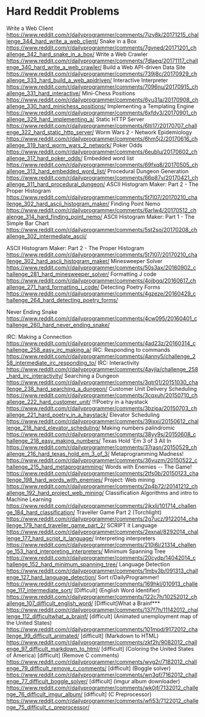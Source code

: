  # Hard Reddit Problems

 Write a Web Client
https://www.reddit.com/r/dailyprogrammer/comments/7jzy8k/20171215_challenge_344_hard_write_a_web_client/
Snake in a Box
https://www.reddit.com/r/dailyprogrammer/comments/7gvned/20171201_challenge_342_hard_snake_in_a_box/
Write a Web Crawler
https://www.reddit.com/r/dailyprogrammer/comments/7dlaeq/20171117_challenge_340_hard_write_a_web_crawler/
Build a Web API-driven Data Site
https://www.reddit.com/r/dailyprogrammer/comments/739j8c/20170929_challenge_333_hard_build_a_web_apidriven/
 Interactive Interpreter
https://www.reddit.com/r/dailyprogrammer/comments/7096nu/20170915_challenge_331_hard_interactive/
 Mini-Chess Positions
https://www.reddit.com/r/dailyprogrammer/comments/6yu31a/20170908_challenge_330_hard_minichess_positions/
 Implementing a Templating Engine
https://www.reddit.com/r/dailyprogrammer/comments/6xfdv3/20170901_challenge_329_hard_implementing_a/
Static HTTP Server
https://www.reddit.com/r/dailyprogrammer/comments/6lti17/20170707_challenge_322_hard_static_http_server/
Worm Wars 2 - Network Epidemiology
https://www.reddit.com/r/dailyprogrammer/comments/6hm5j2/20170616_challenge_319_hard_worm_wars_2_network/
Poker Odds
https://www.reddit.com/r/dailyprogrammer/comments/6eublu/20170602_challenge_317_hard_poker_odds/
Embedded word list
https://www.reddit.com/r/dailyprogrammer/comments/69fxq8/20170505_challenge_313_hard_embedded_word_list/
 Procedural Dungeon Generation
https://www.reddit.com/r/dailyprogrammer/comments/66p87v/20170421_challenge_311_hard_procedural_dungeon/
ASCII Histogram Maker: Part 2 - The Proper Histogram
https://www.reddit.com/r/dailyprogrammer/comments/5t7l07/20170210_challenge_302_hard_ascii_histogram_maker/
 Finding Point Nemo
 https://www.reddit.com/r/dailyprogrammer/comments/6arlw4/20170512_chalenge_314_hard_finding_point_nemo/
 ASCII Histogram Maker: Part 1 - The Simple Bar Chart
 https://www.reddit.com/r/dailyprogrammer/comments/5st2so/20170208_challenge_302_intermediate_ascii/
 
 ASCII Histogram Maker: Part 2 - The Proper Histogram
https://www.reddit.com/r/dailyprogrammer/comments/5t7l07/20170210_challenge_302_hard_ascii_histogram_maker/
Minesweeper Solver
https://www.reddit.com/r/dailyprogrammer/comments/50s3ax/20160902_challenge_281_hard_minesweeper_solver/
Formatting J code
https://www.reddit.com/r/dailyprogrammer/comments/4ojbgq/20160617_challenge_271_hard_formatting_j_code/
Detecting Poetry Forms
https://www.reddit.com/r/dailyprogrammer/comments/4gzeze/20160429_challenge_264_hard_detecting_poetry_forms/
 
Never Ending Snake
https://www.reddit.com/r/dailyprogrammer/comments/4cw095/20160401_challenge_260_hard_never_ending_snake/

IRC: Making a Connection
https://www.reddit.com/r/dailyprogrammer/comments/4ad23z/20160314_challenge_258_easy_irc_making_a/
IRC: Responding to commands
https://www.reddit.com/r/dailyprogrammer/comments/4anny5/challenge_258_intermediate_irc_responding_to/
IRC: Interactivity
https://www.reddit.com/r/dailyprogrammer/comments/4ayjla/challenge_258_hard_irc_interactivity/
Searching a Dungeon
https://www.reddit.com/r/dailyprogrammer/comments/3qtr01/20151030_challenge_238_hard_searching_a_dungeon/
Customer Unit Delivery Scheduling
https://www.reddit.com/r/dailyprogrammer/comments/3cqxuh/20150710_challenge_222_hard_customer_unit/
!!!Poetry in a haystack
https://www.reddit.com/r/dailyprogrammer/comments/3bzipa/20150703_challenge_221_hard_poetry_in_a_haystack/
Elevator Scheduling
https://www.reddit.com/r/dailyprogrammer/comments/39ixxi/20150612_challenge_218_hard_elevator_scheduling/
Making numbers palindromic
https://www.reddit.com/r/dailyprogrammer/comments/38yy9s/20150608_challenge_218_easy_making_numbers/
Texas Hold 'Em 3 of 3 All In
https://www.reddit.com/r/dailyprogrammer/comments/37rasn/20150529_challenge_216_hard_texas_hold_em_3_of_3/
Metaprogramming Madness!
https://www.reddit.com/r/dailyprogrammer/comments/36vuzm/20150522_challenge_215_hard_metaprogramming/
Words with Enemies -- The Game!
https://www.reddit.com/r/dailyprogrammer/comments/2tfs0b/20150123_challenge_198_hard_words_with_enemies/
Project: Web mining
https://www.reddit.com/r/dailyprogrammer/comments/2p4b72/20141212_challenge_192_hard_project_web_mining/
Classification Algorithms and intro to Machine Learning
https://www.reddit.com/r/dailyprogrammer/comments/2jkxli/101714_challenge_184_hard_classification/
Traveller Game Part 2 (Torchlight)
https://www.reddit.com/r/dailyprogrammer/comments/2g7ucz/9122014_challenge_179_hard_traveller_game_part_2/
SCRIPT it Language
https://www.reddit.com/r/dailyprogrammer/comments/2exnal/8292014_challenge_177_hard_script_it_language/
Interpreting interpreters
https://www.reddit.com/r/dailyprogrammer/comments/210j6i/21314_challenge_153_hard_interpreting_interpreters/
Minimum Spanning Tree
https://www.reddit.com/r/dailyprogrammer/comments/20cydp/14042014_challenge_152_hard_minimum_spanning_tree/
 Language Detection
https://www.reddit.com/r/dailyprogrammer/comments/1mby3b/091313_challenge_127_hard_language_detection/
Sort r/DailyProgrammer!
https://www.reddit.com/r/dailyprogrammer/comments/169hkl/010913_challenge_117_intermediate_sort/
 [Difficult] (English Word Identifier)
https://www.reddit.com/r/dailyprogrammer/comments/122c7h/10252012_challenge_107_difficult_english_word/
 [Difficult]What a Brainf***
https://www.reddit.com/r/dailyprogrammer/comments/137f7h/11142012_challenge_112_difficultwhat_a_brainf/
[difficult] (Animated unemployment map of the United States)
https://www.reddit.com/r/dailyprogrammer/comments/101mpd/9172012_challenge_99_difficult_animated/
[difficult] (Markdown to HTML)
https://www.reddit.com/r/dailyprogrammer/comments/zkf2h/9082012_challenge_97_difficult_markdown_to_html/
[difficult] (Coloring the United States of America)
[difficult] (Remove C comments)
https://www.reddit.com/r/dailyprogrammer/comments/wvg2r/7182012_challenge_79_difficult_remove_c_comments/
 [difficult] (Boggle solver)
https://www.reddit.com/r/dailyprogrammer/comments/wn3qf/7162012_challenge_77_difficult_boggle_solver/
[difficult] (imgur album downloader)
https://www.reddit.com/r/dailyprogrammer/comments/wk0jf/7132012_challenge_76_difficult_imgur_album/
[difficult] (C Preprocessor)
https://www.reddit.com/r/dailyprogrammer/comments/wfi53/7122012_challenge_75_difficult_c_preprocessor/